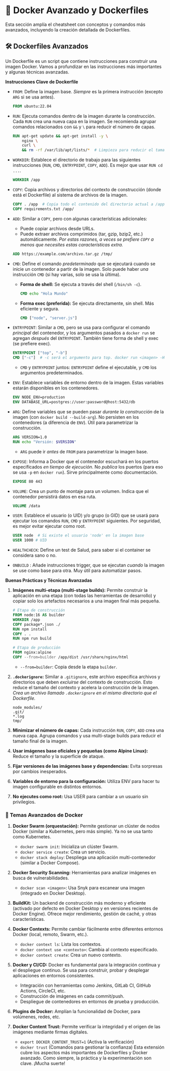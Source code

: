 # 🐳 Docker Avanzado y Dockerfiles

Esta sección amplía el cheatsheet con conceptos y comandos más avanzados, incluyendo la creación detallada de Dockerfiles.

## 🛠️ Dockerfiles Avanzados

Un Dockerfile es un script que contiene instrucciones para construir una imagen Docker.  Vamos a profundizar en las instrucciones más importantes y algunas técnicas avanzadas.

**Instrucciones Clave de Dockerfile**

*   `FROM`:  Define la imagen base.  *Siempre* es la primera instrucción (excepto `ARG` si se usa antes).
    ```dockerfile
    FROM ubuntu:22.04
    ```

*   `RUN`: Ejecuta comandos dentro de la imagen durante la construcción.  Cada `RUN` crea una nueva capa en la imagen.  Se recomienda agrupar comandos relacionados con `&&` y `\` para reducir el número de capas.
    ```dockerfile
    RUN apt-get update && apt-get install -y \
        nginx \
        curl \
        && rm -rf /var/lib/apt/lists/*  # Limpieza para reducir el tamaño
    ```

*   `WORKDIR`:  Establece el directorio de trabajo para las siguientes instrucciones (`RUN`, `CMD`, `ENTRYPOINT`, `COPY`, `ADD`).  Es mejor que usar `RUN cd ...`.
    ```dockerfile
    WORKDIR /app
    ```

*   `COPY`: Copia archivos y directorios del contexto de construcción (donde está el Dockerfile) al sistema de archivos de la imagen.
    ```dockerfile
    COPY . /app  # Copia todo el contenido del directorio actual a /app en la imagen
    COPY requirements.txt /app/
    ```

*   `ADD`:  Similar a `COPY`, pero con algunas características adicionales:
    *   Puede copiar archivos desde URLs.
    *   Puede extraer archivos comprimidos (tar, gzip, bzip2, etc.) automáticamente.  *Por estas razones, a veces se prefiere `COPY` a menos que necesites estas características extra.*
    ```dockerfile
    ADD https://example.com/archivo.tar.gz /tmp/
    ```

*   `CMD`:  Define el comando *predeterminado* que se ejecutará cuando se inicie un contenedor a partir de la imagen.  Solo puede haber *una* instrucción `CMD` (si hay varias, solo se usa la última).
    *   **Forma de shell:**  Se ejecuta a través del shell (`/bin/sh -c`).
        ```dockerfile
        CMD echo "Hola Mundo"
        ```
    *   **Forma exec (preferida):**  Se ejecuta directamente, sin shell.  Más eficiente y segura.
        ```dockerfile
        CMD ["node", "server.js"]
        ```

*   `ENTRYPOINT`:  Similar a `CMD`, pero se usa para configurar el comando *principal* del contenedor, y los argumentos pasados a `docker run` se agregan *después* del `ENTRYPOINT`.  También tiene forma de shell y exec (se prefiere exec).
    ```dockerfile
    ENTRYPOINT ["top", "-b"]
    CMD ["-c"]  # -c será el argumento para top. docker run <imagen> -H  (-H sería otro argumento)
    ```
    *   `CMD` y `ENTRYPOINT` juntos:  `ENTRYPOINT` define el ejecutable, y `CMD` los argumentos predeterminados.

*   `ENV`:  Establece variables de entorno dentro de la imagen.  Estas variables estarán disponibles en los contenedores.
    ```dockerfile
    ENV NODE_ENV=production
    ENV DATABASE_URL=postgres://user:password@host:5432/db
    ```

*   `ARG`:  Define variables que se pueden pasar *durante la construcción* de la imagen (con `docker build --build-arg`).  No persisten en los contenedores (a diferencia de `ENV`).  Útil para parametrizar la construcción.
    ```dockerfile
    ARG VERSION=1.0
    RUN echo "Versión: $VERSION"
    ```
    *   `ARG` puede ir *antes* de `FROM` para parametrizar la imagen base.

*   `EXPOSE`:  Informa a Docker que el contenedor escuchará en los puertos especificados *en tiempo de ejecución*.  No *publica* los puertos (para eso se usa `-p` en `docker run`).  Sirve principalmente como documentación.
    ```dockerfile
    EXPOSE 80 443
    ```

*   `VOLUME`:  Crea un punto de montaje para un volumen.  Indica que el contenedor persistirá datos en esa ruta.
    ```dockerfile
    VOLUME /data
    ```

*   `USER`: Establece el usuario (o UID) y/o grupo (o GID) que se usará para ejecutar los comandos `RUN`, `CMD` y `ENTRYPOINT` siguientes.  Por seguridad, es mejor evitar ejecutar como root.
    ```dockerfile
    USER node  # Si existe el usuario 'node' en la imagen base
    USER 1000 # UID
    ```

*  `HEALTHCHECK`: Define un test de Salud, para saber si el container se considera sano o no.

*  `ONBUILD` : Añade instrucciones trigger, que se ejecutan *cuando* la imagen se use como base para otra. Muy útil para automatizar pasos.

**Buenas Prácticas y Técnicas Avanzadas**

1.  **Imágenes multi-etapa (multi-stage builds):**  Permite construir la aplicación en una etapa (con todas las herramientas de desarrollo) y copiar solo los artefactos necesarios a una imagen final más pequeña.

    ```dockerfile
    # Etapa de construcción
    FROM node:16 AS builder
    WORKDIR /app
    COPY package*.json ./
    RUN npm install
    COPY . .
    RUN npm run build

    # Etapa de producción
    FROM nginx:alpine
    COPY --from=builder /app/dist /usr/share/nginx/html
    ```
    *   `--from=builder`: Copia desde la etapa `builder`.

2.  **`.dockerignore`:**  Similar a `.gitignore`, este archivo especifica archivos y directorios que deben *excluirse* del contexto de construcción.  Esto reduce el tamaño del contexto y acelera la construcción de la imagen.  *Crea un archivo llamado `.dockerignore` en el mismo directorio que el Dockerfile.*

    ```
    node_modules/
    .git/
    *.log
    tmp/
    ```

3.  **Minimizar el número de capas:**  Cada instrucción `RUN`, `COPY`, `ADD` crea una nueva capa.  Agrupa comandos y usa multi-stage builds para reducir el tamaño final de la imagen.

4.  **Usar imágenes base oficiales y pequeñas (como Alpine Linux):**  Reduce el tamaño y la superficie de ataque.

5.  **Fijar versiones de las imágenes base y dependencias:**  Evita sorpresas por cambios inesperados.

6. **Variables de entorno para la configuración:** Utiliza ENV para hacer tu imagen configurable en distintos entornos.

7. **No ejecutes como root:** Usa USER para cambiar a un usuario sin privilegios.

### 🐳 Temas Avanzados de Docker

1.  **Docker Swarm (orquestación):**  Permite gestionar un clúster de nodos Docker (similar a Kubernetes, pero más simple).  Ya no se usa tanto como Kubernetes.
    *   `docker swarm init`: Inicializa un clúster Swarm.
    *   `docker service create`: Crea un servicio.
    *   `docker stack deploy`: Despliega una aplicación multi-contenedor (similar a Docker Compose).

2.  **Docker Security Scanning:**  Herramientas para analizar imágenes en busca de vulnerabilidades.
    *   `docker scan <imagen>`:  Usa Snyk para escanear una imagen (integrado en Docker Desktop).

3.  **BuildKit:**  Un backend de construcción más moderno y eficiente (activado por defecto en Docker Desktop y en versiones recientes de Docker Engine).  Ofrece mejor rendimiento, gestión de caché, y otras características.

4.  **Docker Contexts:**  Permite cambiar fácilmente entre diferentes entornos Docker (local, remoto, Swarm, etc.).
    *   `docker context ls`: Lista los contextos.
    *   `docker context use <contexto>`: Cambia al contexto especificado.
    *   `docker context create`: Crea un nuevo contexto.

5.  **Docker y CI/CD:**  Docker es fundamental para la integración continua y el despliegue continuo.  Se usa para construir, probar y desplegar aplicaciones en entornos consistentes.

    *   Integración con herramientas como Jenkins, GitLab CI, GitHub Actions, CircleCI, etc.
    *   Construcción de imágenes en cada commit/push.
    *   Despliegue de contenedores en entornos de prueba y producción.

6. **Plugins de Docker:** Amplían la funcionalidad de Docker, para volúmenes, redes, etc.

7.  **Docker Content Trust:**  Permite verificar la integridad y el origen de las imágenes mediante firmas digitales.
    * `export DOCKER_CONTENT_TRUST=1` (Activa la verificación)
    * `docker trust` (Comandos para gestionar la confianza)
Esta extensión cubre los aspectos más importantes de Dockerfiles y Docker avanzado. Como siempre, la práctica y la experimentación son clave. ¡Mucha suerte!
